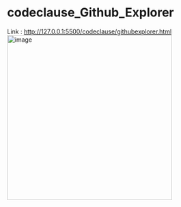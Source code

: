 # codeclause_Github_Explorer

Link : http://127.0.0.1:5500/codeclause/githubexplorer.html
<img width="386" alt="image" src="https://github.com/SandeepMuthoju/codeclause-Github-Explorer/assets/111652103/6ac65d6c-ac0f-42ce-abc5-b7d6f059b1b4">

